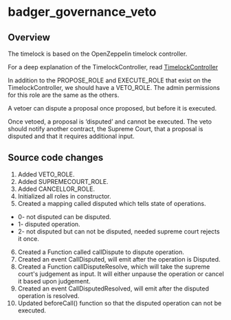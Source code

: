 # badger_governance_veto

## Overview 

The timelock is based on the OpenZeppelin timelock controller.

For a deep explanation of the TimelockController, read [TimelockController](https://docs.openzeppelin.com/contracts/4.x/api/governance#TimelockController)

In addition to the PROPOSE_ROLE and EXECUTE_ROLE that exist on the TimelockController, we should have a VETO_ROLE. The admin permissions for this role are the same as the others.

A vetoer can dispute a proposal once proposed, but before it is executed.

Once vetoed, a proposal is ‘disputed’ and cannot be executed. The veto should notify another contract, the Supreme Court, that a proposal is disputed and that it requires additional input.

## Source code changes
 1. Added VETO_ROLE.
 2. Added SUPREMECOURT_ROLE.
 3. Added CANCELLOR_ROLE.
 4. Initialized all roles in constructor.
 5. Created a mapping called disputed which tells state of operations.
 * 0- not disputed can be disputed.
 * 1- disputed operation.
 * 2- not disputed but can not be disputed, needed supreme court rejects it once.
 6. Created a Function called callDispute to dispute operation.
 7. Created an event CallDisputed, will emit after the operation is Disputed.
 8. Created a Function callDisputeResolve, which will take the supreme court's judgement as input. It will either unpause the operation or cancel it based upon judgement.
 9. Created an event CallDisputedResolved, will emit after the disputed operation is resolved.
 10. Updated beforeCall() function so that the disputed operation can not be executed. 
